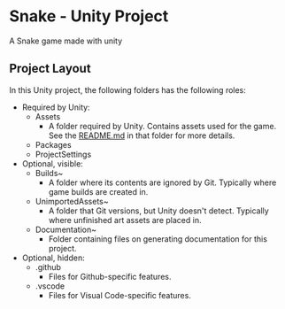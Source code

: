 # Snake - Unity Project

A Snake game made with unity

## Project Layout

In this Unity project, the following folders has the following roles:

- Required by Unity:
	- Assets
		- A folder required by Unity.  Contains assets used for the game.  See the [README.md](/Assets/README.md) in that folder for more details.
	- Packages
	- ProjectSettings
- Optional, visible:
	- Builds~
		- A folder where its contents are ignored by Git.  Typically where game builds are created in.
	- UnimportedAssets~
		- A folder that Git versions, but Unity doesn't detect.  Typically where unfinished art assets are placed in.
	- Documentation~
		- Folder containing files on generating documentation for this project.
- Optional, hidden:
	- .github
		- Files for Github-specific features.
	- .vscode
		- Files for Visual Code-specific features.